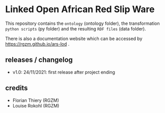 # Linked Open African Red Slip Ware
     
This repository contains the `ontology` (ontology folder), the transformation `python scripts` (py folder) and the resulting `RDF files` (data folder).
               
There is also a documentation website which can be accessed by <https://rgzm.github.io/ars-lod> .
  
## releases / changelog 

-   v1.0: 24/11/2021: first release after project ending

## credits

-   Florian Thiery (RGZM)
-   Louise Rokohl (RGZM)

